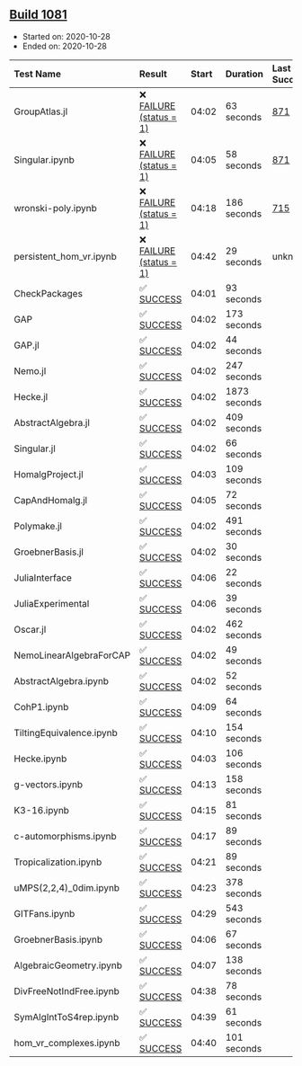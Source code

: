 ## [Build 1081](https://oscarci.mathematik.uni-kl.de/job/oscar-stable/1081/)

* Started on: 2020-10-28
* Ended on: 2020-10-28

| Test Name    | Result | Start | Duration | Last Success | First Failure |
|:-------------|:-------|:------|:---------|:-------------|:--------------|
| GroupAtlas.jl | ❌ [FAILURE (status = 1)](https://oscarci.mathematik.uni-kl.de/job/oscar-stable/1081/artifact/logs/build-1081/GroupAtlas.jl.log) | 04:02 | 63 seconds | [871](https://oscarci.mathematik.uni-kl.de/job/oscar-stable/871/) | [872](https://oscarci.mathematik.uni-kl.de/job/oscar-stable/872/) |
| Singular.ipynb | ❌ [FAILURE (status = 1)](https://oscarci.mathematik.uni-kl.de/job/oscar-stable/1081/artifact/logs/build-1081/Singular.ipynb.log) | 04:05 | 58 seconds | [871](https://oscarci.mathematik.uni-kl.de/job/oscar-stable/871/) | [872](https://oscarci.mathematik.uni-kl.de/job/oscar-stable/872/) |
| wronski-poly.ipynb | ❌ [FAILURE (status = 1)](https://oscarci.mathematik.uni-kl.de/job/oscar-stable/1081/artifact/logs/build-1081/wronski-poly.ipynb.log) | 04:18 | 186 seconds | [715](https://oscarci.mathematik.uni-kl.de/job/oscar-stable/715/) | [716](https://oscarci.mathematik.uni-kl.de/job/oscar-stable/716/) |
| persistent_hom_vr.ipynb | ❌ [FAILURE (status = 1)](https://oscarci.mathematik.uni-kl.de/job/oscar-stable/1081/artifact/logs/build-1081/persistent_hom_vr.ipynb.log) | 04:42 | 29 seconds | unknown | unknown |
| CheckPackages | ✅ [SUCCESS](https://oscarci.mathematik.uni-kl.de/job/oscar-stable/1081/artifact/logs/build-1081/CheckPackages.log) | 04:01 | 93 seconds |  |  |
| GAP | ✅ [SUCCESS](https://oscarci.mathematik.uni-kl.de/job/oscar-stable/1081/artifact/logs/build-1081/GAP.log) | 04:02 | 173 seconds |  |  |
| GAP.jl | ✅ [SUCCESS](https://oscarci.mathematik.uni-kl.de/job/oscar-stable/1081/artifact/logs/build-1081/GAP.jl.log) | 04:02 | 44 seconds |  |  |
| Nemo.jl | ✅ [SUCCESS](https://oscarci.mathematik.uni-kl.de/job/oscar-stable/1081/artifact/logs/build-1081/Nemo.jl.log) | 04:02 | 247 seconds |  |  |
| Hecke.jl | ✅ [SUCCESS](https://oscarci.mathematik.uni-kl.de/job/oscar-stable/1081/artifact/logs/build-1081/Hecke.jl.log) | 04:02 | 1873 seconds |  |  |
| AbstractAlgebra.jl | ✅ [SUCCESS](https://oscarci.mathematik.uni-kl.de/job/oscar-stable/1081/artifact/logs/build-1081/AbstractAlgebra.jl.log) | 04:02 | 409 seconds |  |  |
| Singular.jl | ✅ [SUCCESS](https://oscarci.mathematik.uni-kl.de/job/oscar-stable/1081/artifact/logs/build-1081/Singular.jl.log) | 04:02 | 66 seconds |  |  |
| HomalgProject.jl | ✅ [SUCCESS](https://oscarci.mathematik.uni-kl.de/job/oscar-stable/1081/artifact/logs/build-1081/HomalgProject.jl.log) | 04:03 | 109 seconds |  |  |
| CapAndHomalg.jl | ✅ [SUCCESS](https://oscarci.mathematik.uni-kl.de/job/oscar-stable/1081/artifact/logs/build-1081/CapAndHomalg.jl.log) | 04:05 | 72 seconds |  |  |
| Polymake.jl | ✅ [SUCCESS](https://oscarci.mathematik.uni-kl.de/job/oscar-stable/1081/artifact/logs/build-1081/Polymake.jl.log) | 04:02 | 491 seconds |  |  |
| GroebnerBasis.jl | ✅ [SUCCESS](https://oscarci.mathematik.uni-kl.de/job/oscar-stable/1081/artifact/logs/build-1081/GroebnerBasis.jl.log) | 04:02 | 30 seconds |  |  |
| JuliaInterface | ✅ [SUCCESS](https://oscarci.mathematik.uni-kl.de/job/oscar-stable/1081/artifact/logs/build-1081/JuliaInterface.log) | 04:06 | 22 seconds |  |  |
| JuliaExperimental | ✅ [SUCCESS](https://oscarci.mathematik.uni-kl.de/job/oscar-stable/1081/artifact/logs/build-1081/JuliaExperimental.log) | 04:06 | 39 seconds |  |  |
| Oscar.jl | ✅ [SUCCESS](https://oscarci.mathematik.uni-kl.de/job/oscar-stable/1081/artifact/logs/build-1081/Oscar.jl.log) | 04:02 | 462 seconds |  |  |
| NemoLinearAlgebraForCAP | ✅ [SUCCESS](https://oscarci.mathematik.uni-kl.de/job/oscar-stable/1081/artifact/logs/build-1081/NemoLinearAlgebraForCAP.log) | 04:02 | 49 seconds |  |  |
| AbstractAlgebra.ipynb | ✅ [SUCCESS](https://oscarci.mathematik.uni-kl.de/job/oscar-stable/1081/artifact/logs/build-1081/AbstractAlgebra.ipynb.log) | 04:02 | 52 seconds |  |  |
| CohP1.ipynb | ✅ [SUCCESS](https://oscarci.mathematik.uni-kl.de/job/oscar-stable/1081/artifact/logs/build-1081/CohP1.ipynb.log) | 04:09 | 64 seconds |  |  |
| TiltingEquivalence.ipynb | ✅ [SUCCESS](https://oscarci.mathematik.uni-kl.de/job/oscar-stable/1081/artifact/logs/build-1081/TiltingEquivalence.ipynb.log) | 04:10 | 154 seconds |  |  |
| Hecke.ipynb | ✅ [SUCCESS](https://oscarci.mathematik.uni-kl.de/job/oscar-stable/1081/artifact/logs/build-1081/Hecke.ipynb.log) | 04:03 | 106 seconds |  |  |
| g-vectors.ipynb | ✅ [SUCCESS](https://oscarci.mathematik.uni-kl.de/job/oscar-stable/1081/artifact/logs/build-1081/g-vectors.ipynb.log) | 04:13 | 158 seconds |  |  |
| K3-16.ipynb | ✅ [SUCCESS](https://oscarci.mathematik.uni-kl.de/job/oscar-stable/1081/artifact/logs/build-1081/K3-16.ipynb.log) | 04:15 | 81 seconds |  |  |
| c-automorphisms.ipynb | ✅ [SUCCESS](https://oscarci.mathematik.uni-kl.de/job/oscar-stable/1081/artifact/logs/build-1081/c-automorphisms.ipynb.log) | 04:17 | 89 seconds |  |  |
| Tropicalization.ipynb | ✅ [SUCCESS](https://oscarci.mathematik.uni-kl.de/job/oscar-stable/1081/artifact/logs/build-1081/Tropicalization.ipynb.log) | 04:21 | 89 seconds |  |  |
| uMPS(2,2,4)_0dim.ipynb | ✅ [SUCCESS](https://oscarci.mathematik.uni-kl.de/job/oscar-stable/1081/artifact/logs/build-1081/uMPS-2-2-4-_0dim.ipynb.log) | 04:23 | 378 seconds |  |  |
| GITFans.ipynb | ✅ [SUCCESS](https://oscarci.mathematik.uni-kl.de/job/oscar-stable/1081/artifact/logs/build-1081/GITFans.ipynb.log) | 04:29 | 543 seconds |  |  |
| GroebnerBasis.ipynb | ✅ [SUCCESS](https://oscarci.mathematik.uni-kl.de/job/oscar-stable/1081/artifact/logs/build-1081/GroebnerBasis.ipynb.log) | 04:06 | 67 seconds |  |  |
| AlgebraicGeometry.ipynb | ✅ [SUCCESS](https://oscarci.mathematik.uni-kl.de/job/oscar-stable/1081/artifact/logs/build-1081/AlgebraicGeometry.ipynb.log) | 04:07 | 138 seconds |  |  |
| DivFreeNotIndFree.ipynb | ✅ [SUCCESS](https://oscarci.mathematik.uni-kl.de/job/oscar-stable/1081/artifact/logs/build-1081/DivFreeNotIndFree.ipynb.log) | 04:38 | 78 seconds |  |  |
| SymAlgIntToS4rep.ipynb | ✅ [SUCCESS](https://oscarci.mathematik.uni-kl.de/job/oscar-stable/1081/artifact/logs/build-1081/SymAlgIntToS4rep.ipynb.log) | 04:39 | 61 seconds |  |  |
| hom_vr_complexes.ipynb | ✅ [SUCCESS](https://oscarci.mathematik.uni-kl.de/job/oscar-stable/1081/artifact/logs/build-1081/hom_vr_complexes.ipynb.log) | 04:40 | 101 seconds |  |  |
